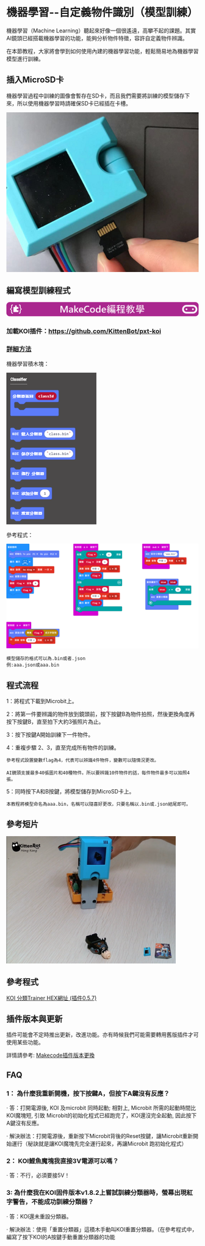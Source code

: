 # **機器學習--自定義物件識別（模型訓練）**

機器學習（Machine Learning）聽起來好像一個很遙遠，高攀不起的課題。其實AI鏡頭已經搭載機器學習的功能，能夠分析物件特徵，容許自定義物件辨識。

在本節教程，大家將會學到如何使用內建的機器學習功能，輕鬆簡易地為機器學習模型進行訓練。


## 插入MicroSD卡

機器學習過程中訓練的圖像會暫存在SD卡，而且我們需要將訓練的模型儲存下來，所以使用機器學習時請確保SD卡已經插在卡槽。      


![](KOI04/02.png)



## 編寫模型訓練程式

![](../../PWmodules/images/mcbanner.png)

### 加載KOI插件：https://github.com/KittenBot/pxt-koi

### [詳細方法](../../../Makecode/powerBrickMC)

機器學習積木塊：

![](KOI09/8.png)

參考程式：

![](KOI09/trainercode.png)

    模型儲存的格式可以為.bin或者.json
    例:aaa.json或aaa.bin


## 程式流程

1：將程式下載到Microbit上。

2：將第一件要辨識的物件放到鏡頭前，按下按鍵B為物件拍照，然後更換角度再按下按鍵B，直至拍下大約3張照片為止。

3：按下按鍵A開始訓練下一件物件。

4：重複步驟 2、3，直至完成所有物件的訓練。

    參考程式設置變數flag為4，代表可以辨識4件物件，變數可以隨情況更改。
    
    AI鏡頭支援最多40張圖片和40種物件。所以要辨識10件物件的話，每件物件最多可以拍照4張。

5：同時按下A和B按鍵，將模型儲存到MicroSD卡上。

    本教程將模型命名為aaa.bin，名稱可以隨喜好更改，只要名稱以.bin或.json結尾即可。

## 參考短片

[![](KOI09/image6365.png)](https://www.youtube.com/watch?v=UsjingLwnHc&feature=youtu.b)

## 參考程式

[KOI 分類Trainer HEX網址 (插件0.5.7)](https://makecode.microbit.org/_fu6daWaf1EcA)

## 插件版本與更新

插件可能會不定時推出更新，改進功能。亦有時候我們可能需要轉用舊版插件才可使用某些功能。

詳情請參考: [Makecode插件版本更換](../../../Makecode/makecode_extensionUpdate)

## FAQ
### 1： 為什麼我重新開機，按下按鍵A，但按下A鍵沒有反應？

·    答：打開電源後, KOI 及microbit 同時起動; 相對上, Microbit 所需的起動時間比KOI魔塊短, 引致 Microbit的初始化程式已經跑完了，KOI還沒完全起動, 因此按下A鍵沒有反應。

·    解決辦法：打開電源後，重新按下Microbit背後的Reset按鍵，讓Microbit重新開始運行（秘訣就是讓KOI魔塊先完全運行起來，再讓Microbit 跑初始化程式）

### 2： KOI鯉魚魔塊我直接3V電源可以嗎？

·    答：不行，必須要接5V！

### 3: 為什麼我在KOI固件版本v1.8.2上嘗試訓練分類器時，螢幕出現紅字警告，不能成功訓練分類器？

·    答：KOI還未重設分類器。

·    解決辦法：使用「重置分類器」這積木手動叫KOI重置分類器。（在參考程式中，編寫了按下KOI的A按鍵手動重置分類器的功能

